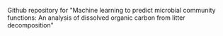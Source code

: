 Github repository for "Machine learning to predict microbial community functions: An analysis of dissolved organic carbon from litter decomposition" 



